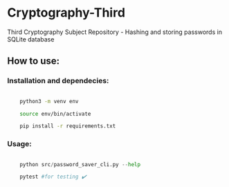 # Cryptography-Third

Third Cryptography Subject Repository - Hashing and storing passwords in SQLite database

## How to use:

### Installation and dependecies:

```bash

    python3 -m venv env

    source env/bin/activate

    pip install -r requirements.txt

```

### Usage:

```python

    python src/password_saver_cli.py --help

    pytest #for testing ✔️

```